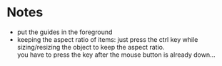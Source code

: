 # Notes

- put the guides in the foreground
- keeping the aspect ratio of items: just press the ctrl key while sizing/resizing the object to keep the aspect ratio.  
  you have to press the key after the mouse button is already down...
